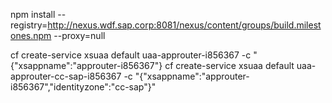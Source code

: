 npm install --registry=http://nexus.wdf.sap.corp:8081/nexus/content/groups/build.milestones.npm --proxy=null

cf create-service xsuaa default uaa-approuter-i856367 -c "{\"xsappname\":\"approuter-i856367\"}
cf create-service xsuaa default uaa-approuter-cc-sap-i856367 -c "{\"xsappname\":\"approuter-i856367\",\"identityzone\":\"cc-sap\"}"